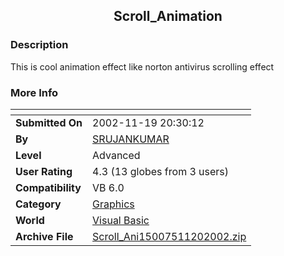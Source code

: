 ﻿<div align="center">

## Scroll\_Animation


</div>

### Description

This is cool animation effect like norton antivirus scrolling effect
 
### More Info
 


<span>             |<span>
---                |---
**Submitted On**   |2002-11-19 20:30:12
**By**             |[SRUJANKUMAR](https://github.com/Planet-Source-Code/PSCIndex/blob/master/ByAuthor/srujankumar.md)
**Level**          |Advanced
**User Rating**    |4.3 (13 globes from 3 users)
**Compatibility**  |VB 6\.0
**Category**       |[Graphics](https://github.com/Planet-Source-Code/PSCIndex/blob/master/ByCategory/graphics__1-46.md)
**World**          |[Visual Basic](https://github.com/Planet-Source-Code/PSCIndex/blob/master/ByWorld/visual-basic.md)
**Archive File**   |[Scroll\_Ani15007511202002\.zip](https://github.com/Planet-Source-Code/srujankumar-scroll-animation__1-40916/archive/master.zip)








